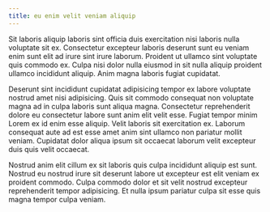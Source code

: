 ```yaml
---
title: eu enim velit veniam aliquip
---
```


Sit laboris aliquip laboris sint officia duis exercitation nisi laboris nulla voluptate sit ex. Consectetur excepteur laboris deserunt sunt eu veniam enim sunt elit ad irure sint irure laborum. Proident ut ullamco sint voluptate quis commodo ex. Culpa nisi dolor nulla eiusmod in sit nulla aliquip proident ullamco incididunt aliquip. Anim magna laboris fugiat cupidatat.

Deserunt sint incididunt cupidatat adipisicing tempor ex labore voluptate nostrud amet nisi adipisicing. Quis sit commodo consequat non voluptate magna ad in culpa laboris sunt aliqua magna. Consectetur reprehenderit dolore eu consectetur labore sunt anim elit velit esse. Fugiat tempor minim Lorem ex id enim esse aliquip. Velit laboris sit exercitation ex. Laborum consequat aute ad est esse amet anim sint ullamco non pariatur mollit veniam. Cupidatat dolor aliqua ipsum sit occaecat laborum velit excepteur duis quis velit occaecat.

Nostrud anim elit cillum ex sit laboris quis culpa incididunt aliquip est sunt. Nostrud eu nostrud irure sit deserunt labore ut excepteur est elit veniam ex proident commodo. Culpa commodo dolor et sit velit nostrud excepteur reprehenderit tempor adipisicing. Et nulla ipsum pariatur culpa sit esse quis magna tempor culpa veniam.